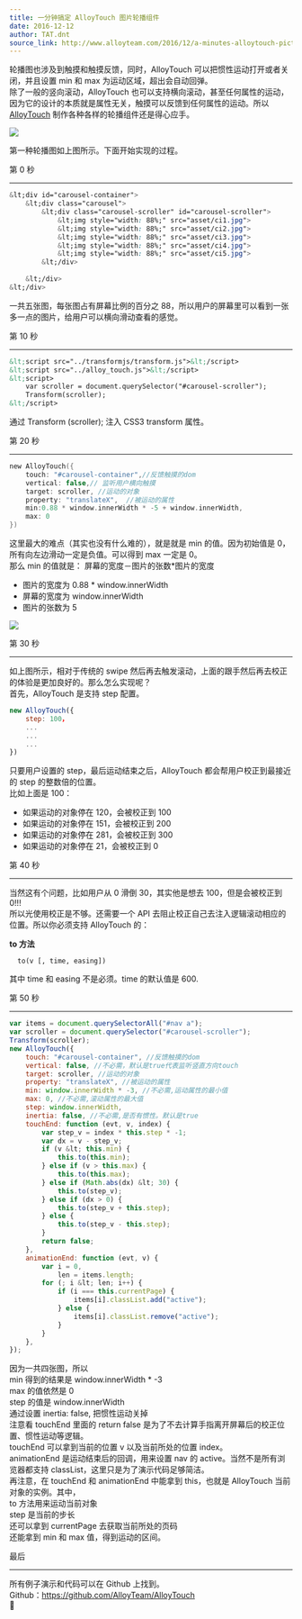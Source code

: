```yaml
---
title: 一分钟搞定 AlloyTouch 图片轮播组件
date: 2016-12-12
author: TAT.dnt
source_link: http://www.alloyteam.com/2016/12/a-minutes-alloytouch-picture-carousel-component/
---
```


<!-- {% raw %} - for jekyll -->

轮播图也涉及到触摸和触摸反馈，同时，AlloyTouch 可以把惯性运动打开或者关闭，并且设置 min 和 max 为运动区域，超出会自动回弹。  
除了一般的竖向滚动，AlloyTouch 也可以支持横向滚动，甚至任何属性的运动，因为它的设计的本质就是属性无关，触摸可以反馈到任何属性的运动。所以 [AlloyTouch](https://github.com/AlloyTeam/AlloyTouch) 制作各种各样的轮播组件还是得心应手。

![](http://images2015.cnblogs.com/blog/105416/201612/105416-20161209125418429-1113660217.gif)

第一种轮播图如上图所示。下面开始实现的过程。

第 0 秒  

* * *

```css
&lt;div id="carousel-container">
    &lt;div class="carousel">
        &lt;div class="carousel-scroller" id="carousel-scroller">
            &lt;img style="width: 88%;" src="asset/ci1.jpg">
            &lt;img style="width: 88%;" src="asset/ci2.jpg">
            &lt;img style="width: 88%;" src="asset/ci3.jpg">
            &lt;img style="width: 88%;" src="asset/ci4.jpg">
            &lt;img style="width: 88%;" src="asset/ci5.jpg">
        &lt;/div>
 
    &lt;/div>
&lt;/div>
```

一共五张图，每张图占有屏幕比例的百分之 88，所以用户的屏幕里可以看到一张多一点的图片，给用户可以横向滑动查看的感觉。

第 10 秒  

* * *

```html
&lt;script src="../transformjs/transform.js">&lt;/script>
&lt;script src="../alloy_touch.js">&lt;/script>
&lt;script>
    var scroller = document.querySelector("#carousel-scroller");
    Transform(scroller); 
&lt;/script>
```

通过 Transform (scroller); 注入 CSS3 transform 属性。

第 20 秒  

* * *

```c
new AlloyTouch({
    touch: "#carousel-container",//反馈触摸的dom
    vertical: false,// 监听用户横向触摸
    target: scroller, //运动的对象
    property: "translateX",  //被运动的属性
    min:0.88 * window.innerWidth * -5 + window.innerWidth, 
    max: 0
})
```

这里最大的难点（其实也没有什么难的），就是就是 min 的值。因为初始值是 0，所有向左边滑动一定是负值。可以得到 max 一定是 0。  
那么 min 的值就是： 屏幕的宽度－图片的张数\*图片的宽度

-   图片的宽度为 0.88 \* window.innerWidth
-   屏幕的宽度为 window.innerWidth
-   图片的张数为 5

![](http://images2015.cnblogs.com/blog/105416/201612/105416-20161209125531413-1028411634.gif)

第 30 秒  

* * *

如上图所示，相对于传统的 swipe 然后再去触发滚动，上面的跟手然后再去校正的体验是更加良好的。那么怎么实现呢？  
首先，AlloyTouch 是支持 step 配置。

```javascript
new AlloyTouch({
    step: 100，
    ...
    ...
    ...
})
```

只要用户设置的 step，最后运动结束之后，AlloyTouch 都会帮用户校正到最接近的 step 的整数倍的位置。  
比如上面是 100：

-   如果运动的对象停在 120，会被校正到 100
-   如果运动的对象停在 151，会被校正到 200
-   如果运动的对象停在 281，会被校正到 300
-   如果运动的对象停在 21，会被校正到 0

第 40 秒  

* * *

当然这有个问题，比如用户从 0 滑倒 30，其实他是想去 100，但是会被校正到 0!!!  
所以光使用校正是不够。还需要一个 API 去阻止校正自己去注入逻辑滚动相应的位置。所以你必须支持 AlloyTouch 的：

**to 方法**

      to(v [, time, easing]) 

其中 time 和 easing 不是必须。time 的默认值是 600.

第 50 秒  

* * *

```javascript
var items = document.querySelectorAll("#nav a");
var scroller = document.querySelector("#carousel-scroller");
Transform(scroller);
new AlloyTouch({
    touch: "#carousel-container", //反馈触摸的dom
    vertical: false, //不必需，默认是true代表监听竖直方向touch
    target: scroller, //运动的对象
    property: "translateX", //被运动的属性
    min: window.innerWidth * -3, //不必需,运动属性的最小值
    max: 0, //不必需,滚动属性的最大值
    step: window.innerWidth,
    inertia: false, //不必需,是否有惯性。默认是true
    touchEnd: function (evt, v, index) {
        var step_v = index * this.step * -1;
        var dx = v - step_v;
        if (v &lt; this.min) {
            this.to(this.min);
        } else if (v > this.max) {
            this.to(this.max);
        } else if (Math.abs(dx) &lt; 30) {
            this.to(step_v);
        } else if (dx > 0) {
            this.to(step_v + this.step);
        } else {
            this.to(step_v - this.step);
        }
        return false;
    },
    animationEnd: function (evt, v) {
        var i = 0,
            len = items.length;
        for (; i &lt; len; i++) {
            if (i === this.currentPage) {
                items[i].classList.add("active");
            } else {
                items[i].classList.remove("active");
            }
        }
    },
});
```

因为一共四张图，所以  
min 得到的结果是 window.innerWidth \* -3  
max 的值依然是 0  
step 的值是 window.innerWidth  
通过设置 inertia: false, 把惯性运动关掉  
注意看 touchEnd 里面的 return false 是为了不去计算手指离开屏幕后的校正位置、惯性运动等逻辑。  
touchEnd 可以拿到当前的位置 v 以及当前所处的位置 index。  
animationEnd 是运动结束后的回调，用来设置 nav 的 active。当然不是所有浏览器都支持 classList，这里只是为了演示代码足够简洁。  
再注意，在 touchEnd 和 animationEnd 中能拿到 this，也就是 AlloyTouch 当前对象的实例。其中，  
to 方法用来运动当前对象  
step 是当前的步长  
还可以拿到 currentPage 去获取当前所处的页码  
还能拿到 min 和 max 值，得到运动的区间。

最后  

* * *

所有例子演示和代码可以在 Github 上找到。  
Github：<https://github.com/AlloyTeam/AlloyTouch>  



<!-- {% endraw %} - for jekyll -->